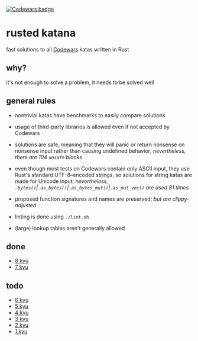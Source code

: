 [![Codewars badge](https://www.codewars.com/users/lincot/badges/large)](https://www.codewars.com/users/lincot)

# rusted katana

fast solutions to all [Codewars](https://www.codewars.com/r/HLmVMg) katas
written in Rust

## why?

it's not enough to solve a problem, it needs to be solved well

## general rules

- nontrivial katas have benchmarks to easily compare solutions

- usage of third-party libraries is allowed even if not accepted by Codewars

- solutions are safe, meaning that they will panic or return nonsense
on nonsense input rather than causing undefined behavior;
*nevertheless, there are 104 `unsafe` blocks*

- even though most tests on Codewars contain only ASCII input,
they use Rust's standard UTF-8–encoded strings,
so solutions for string katas are made for Unicode input;
*nevertheless,
`.bytes()`|`.as_bytes()`|`.as_bytes_mut()`|`.as_mut_vec()` are used 81 times*

- proposed function signatures and names are preserved;
*but are clippy-adjusted*

- linting is done using `./lint.sh`

- (large) lookup tables aren't generally allowed

## done

- [8 kyu](https://www.codewars.com/kata/search/rust?q=&r[]=-8&xids=completed&beta=false&order_by=published_at%20asc)
- [7 kyu](https://www.codewars.com/kata/search/rust?q=&r[]=-7&xids=completed&beta=false&order_by=published_at%20asc)

## todo

- [6 kyu](https://www.codewars.com/kata/search/rust?q=&r[]=-6&xids=completed&beta=false&order_by=published_at%20asc)
- [5 kyu](https://www.codewars.com/kata/search/rust?q=&r[]=-5&xids=completed&beta=false&order_by=published_at%20asc)
- [4 kyu](https://www.codewars.com/kata/search/rust?q=&r[]=-4&xids=completed&beta=false&order_by=published_at%20asc)
- [3 kyu](https://www.codewars.com/kata/search/rust?q=&r[]=-3&xids=completed&beta=false&order_by=published_at%20asc)
- [2 kyu](https://www.codewars.com/kata/search/rust?q=&r[]=-2&xids=completed&beta=false&order_by=published_at%20asc)
- [1 kyu](https://www.codewars.com/kata/search/rust?q=&r[]=-1&xids=completed&beta=false&order_by=published_at%20asc)
